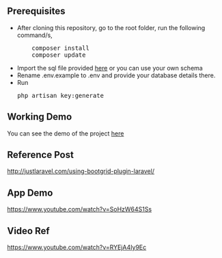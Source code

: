 ## Prerequisites
<ul>
<li>After cloning this repository, go to the root folder, run the following command/s,
<pre>
    composer install
    composer update</pre>
</li>
<li>Import the sql file provided <a href="https://github.com/avinashn/using-bootgrid-plugin-laravel/blob/master/resources/assets/bootgrid_data.sql">here</a> or you can use your own schema</li>
<li>Rename .env.example to .env and provide your database details there.</li>

<li>Run <pre>php artisan key:generate</pre> </li>

</ul>

## Working Demo
You can see the demo of the project <a href="http://demos.justlaravel.com/using-bootgrid-plugin-laravel/">here</a>

## Reference Post
<a href="http://justlaravel.com/using-bootgrid-plugin-laravel/">http://justlaravel.com/using-bootgrid-plugin-laravel/
</a>

## App Demo
https://www.youtube.com/watch?v=SoHzW64S1Ss

## Video Ref
https://www.youtube.com/watch?v=RYEjA4Iy9Ec
